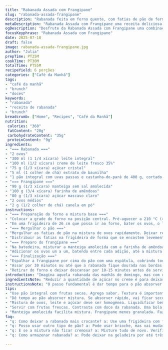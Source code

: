 ```yaml
---
title: "Rabanada Assada com Frangipane"
slug: "rabanada-assada-frangipane"
description: "Rabanada feita em forno quente, com fatias de pão de fermentação natural misturadas num creme de ovos, leite e creme de leite fresco. Recheio cremoso de frangipane feito com manteiga, farinha de amêndoas e açúcar mascavo. Receita para 6 pessoas, perfeita para brunchs ou café da manhã reforçado. Alterações incluem redução em quantidades de açúcar, substituição do pão por pão integral com frutas secas diferentes e adição de uma pitada de canela na frangipane, conferindo aroma mais acentuado. Cozimento adaptado para garantir textura macia e crocante simultânea."
metaDescription: "Rabanada Assada com Frangipane uma receita deliciosa e sofisticada perfeita para brunchs"
ogDescription: "Desfrute da Rabanada Assada com Frangipane uma combinação perfeita de sabores para o seu café da manhã"
focusKeyphrase: "Rabanada Assada com Frangipane"
date: 2025-07-18
draft: false
image: rabanada-assada-frangipane.jpg
author: "Julia"
prepTime: PT25M
cookTime: PT30M
totalTime: PT55M
recipeYield: 6 porções
categories: ["Café da Manhã"]
tags:
- "café da manhã"
- "brunch"
- "doces"
keywords:
- "rabanada"
- "receita de rabanada"
- "brunch"
breadcrumb: ["Home", "Recipes", "Café da Manhã"]
nutrition: 
 calories: "360"
 fatContent: "20g"
 carbohydrateContent: "35g"
 proteinContent: "9g"
ingredients:
- "=== Rabanada ==="
- "2 ovos"
- "300 ml (1 1/4 xícara) leite integral"
- "100 ml (1/2 xícara) creme de leite fresco 35%"
- "75 g (1/3 xícara) açúcar cristal"
- "5 ml (1 colher de chá) extrato de baunilha"
- "1 pão integral com uvas passas e castanha-do-pará de 400 g, cortado em fatias de 1,2 cm (cerca de 12 fatias)"
- "=== Frangipane ==="
- "90 g (1/3 xícara) manteiga sem sal amolecida"
- "100 g (3/4 xícara) farinha de amêndoas"
- "80 g (1/3 xícara) açúcar mascavo claro"
- "2 ovos médios"
- "2 g (1/2 colher de chá) canela em pó"
instructions:
- "=== Preparação do forno e mistura base ==="
- "Colocar a grade do forno na posição central. Pré-aquecer a 210 °C (410 °F)."
- "Em uma frigideira de 26 cm que possa ir ao forno, bater os ovos, o leite, creme de leite, açúcar e extrato de baunilha até ficar homogêneo."
- "=== Mergulhar o pão ==="
- "Mergulhar as fatias de pão na mistura de ovos rapidamente. Deixar repousar por 4 minutos de um lado, virar e deixar por mais 4 minutos para absorver bem o líquido."
- "Distribuir as fatias na frigideira de forma que se encostem levemente, formando uma camada estável. Sobra um pouco de líquido no fundo, normal."
- "=== Preparo do frangipane ==="
- "Na batedeira, misturar a manteiga amolecida com a farinha de amêndoas, açúcar mascavo e a canela até ficar cremoso."
- "Adicionar os ovos um a um, batendo entre cada adição, até a mistura ficar lisa e brilhante."
- "=== Finalização ==="
- "Espalhar a frangipane por cima do pão com uma espátula, cobrindo toda a superfície das fatias."
- "Assar por 30 minutos ou até que a rabanada fique dourada nas bordas e a frangipane firme, porém macia."
- "Retirar do forno e deixar descansar por 10-15 minutos antes de servir para firmar o recheio e facilitar o corte."
introduction: "Imagina aquela rabanada das manhãs de domingo, mas com um toque mais sofisticado e um recheio diferente. O pão integral com passas e castanhas se transforma numa base ao mesmo tempo macia e levemente crocante depois da absorção da mistura de ovos e leite. O forno quente faz toda a mágica: derrete a frangipane cremosa por cima que não é só manteiga e açúcar, tem amêndoas moídas e uma pitada de canela que dá um aroma perfumado. Depois de pronto, o contraste entre o creme, o pão e o leve toque tostado é algo que vai te surpreender, longo tempo depois de ter acabado de preparar. Bom pra reunir a família, servir junto de um café fresquinho ou até chá de erva-doce. Aquele jeitinho diferente que ajuda o café da manhã a ser mais gostoso e menos trivial, simples de fazer, sem muitos ingredientes complicados e que todo mundo reconhece, só que com um toque especial."
ingredientsNote: "Reduzir a quantidade de açúcar no creme é para deixar o doce menos enjoativo, ainda equilibrado porque o pão já é levemente adocicado pelas passas e castanhas. Manteiga em temperatura ambiente facilita a incorporação com os outros ingredientes da frangipane, que precisa ficar cremosa, nada granular. A farinha de amêndoas pode ser feita em casa triturando amêndoas torradas, se quiser realçar o sabor. A canela é um toque a mais que combina com o clima quente do açúcar mascavo, não domina o prato, só perfuma. Escolher pão integral com frutas secas e castanhas agrega textura, sabor e deixa o prato mais nutritivo. Leite integral ajuda a dar corpo e umidade, o creme de leite adiciona gordura para o acabamento mais rico, não é substituto, é complemento. O extrato de baunilha como aromatizante básico traz doçura e nuance."
instructionsNote: "O passo fundamental é dar tempo para o pão absorver bem a mistura líquida, inversamente se ficar pouco tempo vira rabanada seca, muito tempo o pão desmancha. Usar frigideira que vai ao forno facilita porque não precisa transferir para assadeira, evita perder o líquido que não absorve. Bater os ovos com líquidos e açúcar antes é para homogeneizar o líquido. Manteiga na frangipane nunca derretida quente, pois altera textura, deve estar macia. Bater a mistura do creme com batedor elétrico corretamente é essencial para que o creme fique leve e aerado, mas não muito, para não estragar a estrutura. Distribuir a mistura de frangipane uniformemente evita pontos com excesso ou falta de creme. O forno pré-aquecido é importante para o cozimento uniforme e caramelização. Tempo de forno pode variar, mas ficar atento ao dourado nas bordas da rabanada indica pronto. Deixar esfriar um pouco evita que o creme escorra na hora de cortar. Sirva com frutas frescas para equilibrar o doce, ou com uma bola de sorvete de creme para variar."
tips:
- "Use pão integral com frutas secas. Agrega sabor. Textura é importante. A frangipane deve ser cremosa e homogênea. Mistura perfeita. Batendo a manteiga com açúcar e farinha. Atenção ao batido. Não deixar muito aerado."
- "Dê tempo ao pão absorver mistura. Se absorver rápido, vai ficar seco. Muito tempo, ele desmancha. Balance é fundamental. Escolher a frigideira certa. Que possa ir ao forno. Evitar perder líquido, manter tudo junto."
- "Mistura de ovos, leite e açúcar deve ser homogênea. Liquidificar bem. Canela dá aroma. Pitada certa. Não exagerar. Criar crocância nas bordas. Tempo de forno é crucial. Fique de olho na cor dourada."
- "Servir com frutas frescas. Contrasta com doce da rabanada. Uma bola de sorvete também vai bem. Para quem gosta de mais cremosidade. Diminuir açúcar no creme. Rabanada com pão já tem doçura. Mudar o toque."
- "Manteiga amolecida facilita mistura. Frangipane menos granulada. Fazer farinha de amêndoas em casa? Triturar as amêndoas torradas. Aroma mais intenso. Tempo de descanso após assar ajuda a firmar. Cortar depois de esfriar."
faq:
- "q: Como deixar a rabanada mais crocante? a: Use uma frigideira com fundo grosso. Deixe assar o tempo certo. Ajuste a temperatura se necessário. Não abra o forno. Crocância vem com calor."
- "q: Posso usar outro tipo de pão? a: Pode usar brioche, mas vai mudar a textura. A rabanada fica mais doce. Pão integral bem é ideal. Confere mais nutrição. Textura é diferente. Note isso."
- "q: E se a mistura não ficar cremosa? a: Misture tudo de novo. Verifique a manteiga. Não pode estar muito quente. Pode usar um batedor manual. Garanta a homogeneidade antes de espalhar."
- "q: Como armazenar rabanada? a: Pode deixar na geladeira por até três dias. Para aquecer, use o forno. Evitar micro-ondas. Perde crocância. Melhor geladeira fechada, em pote."

---
```

